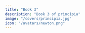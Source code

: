 ```yaml
---
title: "Book 3"
description: "Book 3 of principia"
image: "/covers/principia.jpg"
icon: "/avatars/newton.png"
---
```

